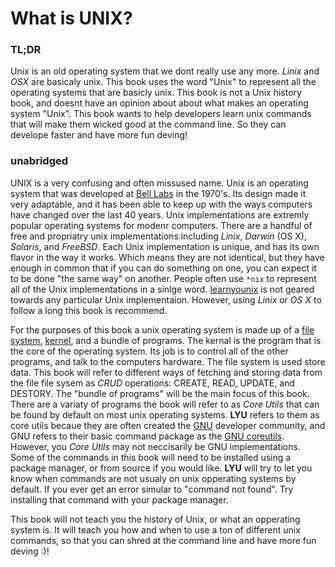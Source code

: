 # What is UNIX?

### TL;DR
Unix is an old operating system that we dont really use any more. _Linix_ and _OSX_ are basicaly unix. This book uses the word "Unix" to represent all the operating systems that are basicly unix. This book is not a Unix history book, and doesnt have an opinion about about what makes an operating system "Unix". This book wants to help developers learn unix commands that will make them wicked good at the command line. So they can develope faster and have more fun deving!  
 
### unabridged
UNIX is a very confusing and often missused name. Unix is an operating system that was developed at [Bell Labs](https://en.wikipedia.org/wiki/Bell_Labs) in the 1970's. Its design made it very adaptable, and it has been able to keep up with the ways computers have changed over the last 40 years. Unix implementations are extremly popular operating systems for modenr computers. There are a handful of free and propriatry unix implementations including _Linix_, _Darwin_ (OS X), _Solaris_, and _FreeBSD_. Each Unix implementation is unique, and has its own flavor in the way it works. Which means they are not identical, but they have enough in common that if you can do something on one, you can expect it to be done "the same way" on another. People often use `*nix` to represent all of the Unix implementations in a sinlge word. [learnyounix](README.md) is not geared towards any particular Unix implementaion. However, using _Linix_ or _OS X_ to follow a long this book is recommend.  

For the purposes of this book a unix operating system is made up of a [file system](https://en.wikipedia.org/wiki/File_system), [kernel](https://en.wikipedia.org/wiki/Kernel_(operating_system)), and a bundle of programs. The kernal is the program that is the core of the operating system. Its job is to control all of the other programs, and talk to the computers hardware. The file system is used store data. This book will refer to different ways of fetching and storing data from the file file sysem as _CRUD_ operations: CREATE, READ, UPDATE, and DESTORY. The "bundle of programs" will be the main focus of this book. There are a variaty of programs the book will refer to as _Core Utils_ that can be found by default on most unix operating systems. **LYU** refers to them as core utils becaue they are often created the [GNU](http://www.gnu.org/) developer community, and GNU refers to their basic command package as the [GNU coreutils](http://www.gnu.org/software/coreutils/coreutils.html). However, you _Core Utils_ may not neccisarily be GNU implementations. Some of the commands in this book will need to be installed using a package manager, or from source if you would like. **LYU** will try to let you know when commands are not usualy on unix opperating systems by default. If you ever get an error simular to "command not found". Try installing that command with your package manager.  

This book will not teach you the history of Unix, or what an opperating system is. It will teach you how and when to use a ton of different unix commands, so that you can shred at the command line and have more fun deving :)!  

